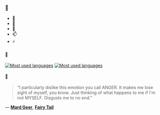 ### 👋

- 🔭
- 🌱
- 💬
- 📫
- ⚡

#### 🧏

[![Most used languages](https://github-readme-stats-aynah.vercel.app/api/top-langs/?username=aynh&theme=solarized-dark&langs_count=6&layout=compact&hide_title=true)](https://github.com/anuraghazra/github-readme-stats#gh-dark-mode-only)
[![Most used languages](https://github-readme-stats-aynah.vercel.app/api/top-langs/?username=aynh&theme=solarized-light&langs_count=6&layout=compact&hide_title=true)](https://github.com/anuraghazra/github-readme-stats#gh-light-mode-only)

#### 💬

> "I particularly dislike this emotion you call ANGER. It makes me lose sight of myself, you know. Just thinking of what happens to me if I'm not MYSELF. Disgusts me to no end."

&mdash; [**Mard Geer**](https://myanimelist.net/character.php?q=Mard%20Geer&cat=character), [**Fairy Tail**](https://myanimelist.net/search/all?q=Fairy%20Tail&cat=all)
